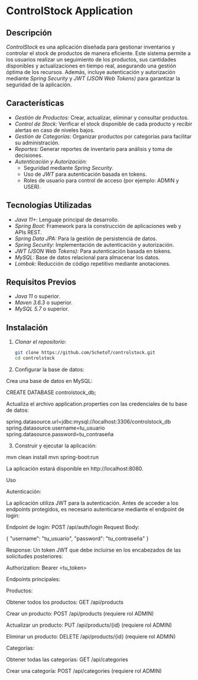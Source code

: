 # ControlStock Application

## Descripción

*ControlStock* es una aplicación diseñada para gestionar inventarios y controlar el stock de productos de manera eficiente. Este sistema permite a los usuarios realizar un seguimiento de los productos, sus cantidades disponibles y actualizaciones en tiempo real, asegurando una gestión óptima de los recursos. Además, incluye autenticación y autorización mediante *Spring Security* y *JWT (JSON Web Tokens)* para garantizar la seguridad de la aplicación.

## Características

- *Gestión de Productos:* Crear, actualizar, eliminar y consultar productos.
- *Control de Stock:* Verificar el stock disponible de cada producto y recibir alertas en caso de niveles bajos.
- *Gestión de Categorías:* Organizar productos por categorías para facilitar su administración.
- *Reportes:* Generar reportes de inventario para análisis y toma de decisiones.
- *Autenticación y Autorización:*  
  - Seguridad mediante *Spring Security*.
  - Uso de *JWT* para autenticación basada en tokens.
  - Roles de usuario para control de acceso (por ejemplo: ADMIN y USER).

## Tecnologías Utilizadas

- *Java 11+*: Lenguaje principal de desarrollo.
- *Spring Boot:* Framework para la construcción de aplicaciones web y APIs REST.
- *Spring Data JPA:* Para la gestión de persistencia de datos.
- *Spring Security:* Implementación de autenticación y autorización.
- *JWT (JSON Web Tokens):* Para autenticación basada en tokens.
- *MySQL:* Base de datos relacional para almacenar los datos.
- *Lombok:* Reducción de código repetitivo mediante anotaciones.

## Requisitos Previos

- *Java 11* o superior.
- *Maven 3.6.3* o superior.
- *MySQL 5.7* o superior.

## Instalación

1. *Clonar el repositorio:*
   ```bash
   git clone https://github.com/SchetoT/controlstock.git
   cd controlstock

2. Configurar la base de datos:

Crea una base de datos en MySQL:

CREATE DATABASE controlstock_db;

Actualiza el archivo application.properties con las credenciales de tu base de datos:

spring.datasource.url=jdbc:mysql://localhost:3306/controlstock_db
spring.datasource.username=tu_usuario
spring.datasource.password=tu_contraseña



3. Construir y ejecutar la aplicación:

mvn clean install
mvn spring-boot:run

La aplicación estará disponible en http://localhost:8080.



Uso

Autenticación:

La aplicación utiliza JWT para la autenticación. Antes de acceder a los endpoints protegidos, es necesario autenticarse mediante el endpoint de login:

Endpoint de login:
POST /api/auth/login
Request Body:

{
  "username": "tu_usuario",
  "password": "tu_contraseña"
}

Response:
Un token JWT que debe incluirse en los encabezados de las solicitudes posteriores:

Authorization: Bearer <tu_token>


Endpoints principales:

Productos:

Obtener todos los productos: GET /api/products

Crear un producto: POST /api/products (requiere rol ADMIN)

Actualizar un producto: PUT /api/products/{id} (requiere rol ADMIN)

Eliminar un producto: DELETE /api/products/{id} (requiere rol ADMIN)


Categorías:

Obtener todas las categorías: GET /api/categories

Crear una categoría: POST /api/categories (requiere rol ADMIN)


